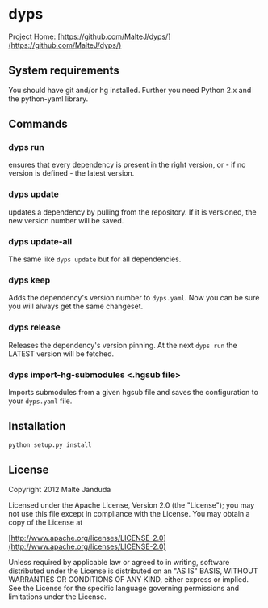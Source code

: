 # dyps

Project Home: [https://github.com/MalteJ/dyps/](https://github.com/MalteJ/dyps/)

## System requirements

You should have git and/or hg installed.
Further you need Python 2.x and the python-yaml library.

## Commands

### dyps run 
ensures that every dependency is present in the right version, or - if no version is defined - the latest version.

### dyps update <dependency>
updates a dependency by pulling from the repository. If it is versioned, the new version number will be saved.

### dyps update-all
The same like `dyps update` but for all dependencies.

### dyps keep <dependency>
Adds the dependency's version number to `dyps.yaml`. Now you can be sure you will always get the same changeset.

### dyps release <dependency>
Releases the dependency's version pinning. At the next `dyps run` the LATEST version will be fetched.

### dyps import-hg-submodules <.hgsub file>
Imports submodules from a given hgsub file and saves the configuration to your `dyps.yaml` file.

## Installation
    python setup.py install

## License
Copyright 2012 Malte Janduda

Licensed under the Apache License, Version 2.0 (the "License");
you may not use this file except in compliance with the License.
You may obtain a copy of the License at

[http://www.apache.org/licenses/LICENSE-2.0](http://www.apache.org/licenses/LICENSE-2.0)

Unless required by applicable law or agreed to in writing, software
distributed under the License is distributed on an "AS IS" BASIS,
WITHOUT WARRANTIES OR CONDITIONS OF ANY KIND, either express or implied.
See the License for the specific language governing permissions and
limitations under the License.
